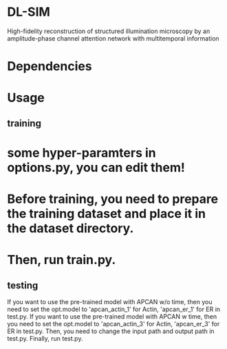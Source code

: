 # DL-SIM
High-fidelity reconstruction of structured illumination microscopy by an amplitude-phase channel attention network with multitemporal information
# Dependencies
  

# Usage
  ## training
  # some hyper-paramters in options.py, you can edit them!
  # Before training, you need to prepare the training dataset and place it in the dataset directory.
  # Then, run train.py.
  
  ## testing
  If you want to use the pre-trained model with APCAN w/o time, then you need to set the opt.model to 'apcan_actin_1' for Actin,
'apcan_er_1' for ER in test.py.
  If you want to use the pre-trained model with APCAN w time, then you need to set the opt.model to 'apcan_actin_3' for Actin,
'apcan_er_3' for ER in test.py.
  Then, you need to change the input path and output path in test.py.
  Finally, run test.py.
